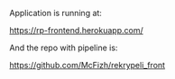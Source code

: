 Application is running at:

https://rp-frontend.herokuapp.com/

And the repo with pipeline is:

https://github.com/McFizh/rekrypeli_front
